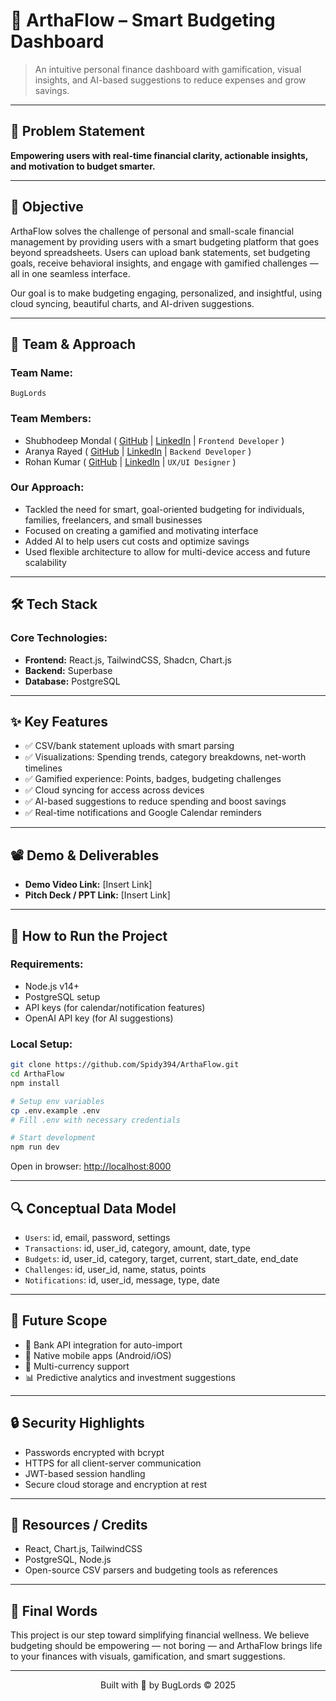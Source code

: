 # 💸 ArthaFlow – Smart Budgeting Dashboard

> An intuitive personal finance dashboard with gamification, visual insights, and AI-based suggestions to reduce expenses and grow savings.

---

## 📌 Problem Statement

**Empowering users with real-time financial clarity, actionable insights, and motivation to budget smarter.**

---

## 🎯 Objective

ArthaFlow solves the challenge of personal and small-scale financial management by providing users with a smart budgeting platform that goes beyond spreadsheets. Users can upload bank statements, set budgeting goals, receive behavioral insights, and engage with gamified challenges — all in one seamless interface.

Our goal is to make budgeting engaging, personalized, and insightful, using cloud syncing, beautiful charts, and AI-driven suggestions.

---

## 🧠 Team & Approach

### Team Name:  
`BugLords`

### Team Members:  
- Shubhodeep Mondal ( [GitHub](https://github.com/Spidy394) | [LinkedIn](https://www.linkedin.com/in/shubho-deep) | `Frontend Developer` )  
- Aranya Rayed ( [GitHub](https://github.com/Abotishere) | [LinkedIn](https://www.linkedin.com/in/aranya-rayed-990671315/) | `Backend Developer` )  
- Rohan Kumar ( [GitHub](https://github.com/rohan911438) | [LinkedIn](https://www.linkedin.com/in/rohan-kumar-1a60b7314/) | `UX/UI Designer` )

### Our Approach:
- Tackled the need for smart, goal-oriented budgeting for individuals, families, freelancers, and small businesses
- Focused on creating a gamified and motivating interface
- Added AI to help users cut costs and optimize savings
- Used flexible architecture to allow for multi-device access and future scalability

---

## 🛠️ Tech Stack

### Core Technologies:
- **Frontend:** React.js, TailwindCSS, Shadcn, Chart.js
- **Backend:** Superbase
- **Database:** PostgreSQL

---

## ✨ Key Features

- ✅ CSV/bank statement uploads with smart parsing  
- ✅ Visualizations: Spending trends, category breakdowns, net-worth timelines  
- ✅ Gamified experience: Points, badges, budgeting challenges  
- ✅ Cloud syncing for access across devices  
- ✅ AI-based suggestions to reduce spending and boost savings  
- ✅ Real-time notifications and Google Calendar reminders  

---

## 📽️ Demo & Deliverables

- **Demo Video Link:** [Insert Link]  
- **Pitch Deck / PPT Link:** [Insert Link]  

---

## 🧪 How to Run the Project

### Requirements:
- Node.js v14+  
- PostgreSQL setup  
- API keys (for calendar/notification features)
- OpenAI API key (for AI suggestions)

### Local Setup:
```bash
git clone https://github.com/Spidy394/ArthaFlow.git
cd ArthaFlow
npm install

# Setup env variables
cp .env.example .env
# Fill .env with necessary credentials

# Start development
npm run dev
```

Open in browser: [http://localhost:8000](http://localhost:8000)

---


## 🔍 Conceptual Data Model

- `Users`: id, email, password, settings  
- `Transactions`: id, user_id, category, amount, date, type  
- `Budgets`: id, user_id, category, target, current, start_date, end_date  
- `Challenges`: id, user_id, name, status, points  
- `Notifications`: id, user_id, message, type, date  

---

## 🧬 Future Scope

- 🔗 Bank API integration for auto-import  
- 📱 Native mobile apps (Android/iOS)  
- 💱 Multi-currency support  
- 📊 Predictive analytics and investment suggestions  

---

## 🔒 Security Highlights

- Passwords encrypted with bcrypt  
- HTTPS for all client-server communication  
- JWT-based session handling  
- Secure cloud storage and encryption at rest  

---

## 📎 Resources / Credits

- React, Chart.js, TailwindCSS  
- PostgreSQL, Node.js  
- Open-source CSV parsers and budgeting tools as references

---

## 🏁 Final Words

This project is our step toward simplifying financial wellness. We believe budgeting should be empowering — not boring — and ArthaFlow brings life to your finances with visuals, gamification, and smart suggestions.

---

<p align="center">
  Built with 💙 by BugLords ©️ 2025
</p>

